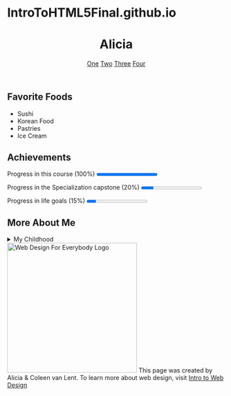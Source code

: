 # IntroToHTML5Final.github.io
<!DOCTYPE html>
<html lang="en">
<head>
	<meta charset="utf-8">
	<title>Intro to HTML5 Final Project</title>
</head>
<body>
	<header>
		<h1>Alicia</h1>
		<a href="#FavoriteFoods" title="One">One</a>
		<a href="#Achievements" title="Two">Two</a>
		<a href="#MoreAboutMe" title="Three">Three</a>
		<a href="#Footer" title="Four">Four</a>
	</header>
	<main>
		<h2 id="FavoriteFoods">Favorite Foods</h2>
		<ul>
			<li>Sushi</li>
			<li>Korean Food</li>
			<li>Pastries</li>
			<li>Ice Cream</li>
		</ul>
		<h2 id="Achievements">Achievements</h2>
			<p>Progress in this course (100%)
				<progress value="100" max="100"> 100% </progress></p>
			<p>Progress in the Specialization capstone (20%)
				<progress value="20" max="100"> 20% </progress></p>
			<p>Progress in life goals (15%)
				<progress value="15" max="100"> 15% </progress></p>
		<h2 id="MoreAboutMe">More About Me</h2>
			<details>
 				 <summary>My Childhood</summary>
 				 Fun Story: I broke my arm when I was six years old from jumping off of a swing set in our backyard. I still like swings.
 				 <br><br><br>
 				 And our backyard.
			</details>
		</main>
	<footer>
		<a id="Footer" href="http://www.intro-webdesign.com/" target="_blank"><img alt="Web Design For Everybody Logo" src="http://intro-webdesign.com/images/newlogo.png" width="300"></a>
		This page was created by Alicia & Coleen van Lent. To learn more about web design, visit <a href="http://www.intro-webdesign.com/" target="_blank">Intro to Web Design</a>
	</footer>
</body>
</html>
